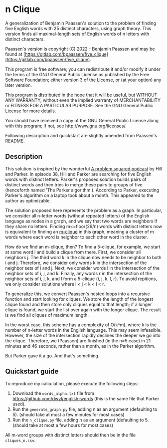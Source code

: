 # n Clique

A generalization of Benjamin Paassen's solution to the problem of finding five English words with 25 distinct characters, using graph theory. This version finds all maximal-length sets of English words of n letters with distinct characters.

Paassen's version is copyright (C) 2022 - Benjamin Paassen
and may be found at [https://gitlab.com/bpaassen/five_clique](https://gitlab.com/bpaassen/five_clique).

This program is free software; you can redistribute it and/or modify
it under the terms of the GNU General Public License as published by
the Free Software Foundation; either version 3 of the License, or
(at your option) any later version.

This program is distributed in the hope that it will be useful,
but WITHOUT ANY WARRANTY; without even the implied warranty of
MERCHANTABILITY or FITNESS FOR A PARTICULAR PURPOSE.  See the
GNU General Public License for more details.

You should have received a copy of the GNU General Public License
along with this program; if not, see <http://www.gnu.org/licenses/>.

Following description and quickstart are slightly amended from Paassen's README.

## Description

This solution is inspired by the wonderful [A problem squared podcast](https://aproblemsquared.libsyn.com/) by Hill and Parker. In episode 38, Hill and Parker are searching for five English words with distinct letters. Parker's proposed solution builds pairs of distinct words and then tries to merge these pairs to groups of five (henceforth named 'The Parker algorithm'). According to Parker, executing Parker's algorithm on a laptop took about a month. This appeared to the author as optimizable.

The solution proposed here represents the problem as a graph. In particular, we consider all n-letter words (without repeated letters) of the English language as nodes in a graph, and we say that two words are neighbors if they share no letters. Finding m<=floor(26/n) words with distinct letters now is equivalent to finding an [m-clique](https://en.wikipedia.org/wiki/Clique_(graph_theory)) in this graph, meaning a cluster of m words where each word is neighbor to each other word in the cluster.

How do we find an m-clique, then? To find a 5-clique, for example, we start at some word i and build a clique from there. First, we consider all neighbors j. The third word k in the clique now needs to be neighbor to both i and j. Therefore, we consider only words k in the intersection of the neighbor sets of i and j. Next, we consider words l in the intersection of the neighbor sets of i, j, and k. Finally, any words r in the intersection of the neighbor sets of i, j, k, and l form a 5-clique {i, j, k, l, r}. To avoid repitions, we only consider solutions where i < j < k < l < r.

To generalize this, we convert Paassen's nested loops into a recursive function and start looking for cliques. We store the length of the longest clique found and then store only cliques equal to that length; if a longer clique is found, we start the list over again with the longer clique. The result is we find all cliques of maximum length.

In the worst case, this scheme has a complexity of O(k^m), where k is the number of n-letter words in the English language. This may seem infeasible. However, the size of the intersection rapidly declines the deeper we go into the clique. Therefore, we (Paassen) are finished (in the n=5 case) in 21 minutes and 46 seconds, rather than a month, as in the Parker algorithm.

But Parker gave it a go. And that's something.

## Quickstart guide

To reproduce my calculation, please execute the following steps:

1. Download the `words_alpha.txt` file from https://github.com/dwyl/english-words (this is the same file that Parker used).
2. Run the `generate_graph.py` file, adding n as an argument (defaulting to 5). (should take at most a few minutes for most cases)
3. Run the `n_clique.py` file, adding n as an argument (defaulting to 5. (should take at most a few hours for most cases)

All m-word groups with distinct letters should then be in the file `cliques_n.csv`.
